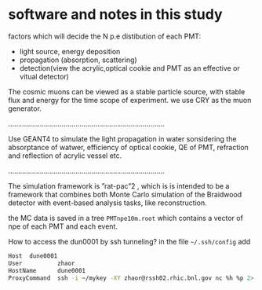 # software and notes in this study
factors which will decide the N p.e distibution of each PMT:
- light source, energy deposition
- propagation (absorption, scattering)
- detection(view the acrylic,optical cookie and PMT as an effective or vitual
detector)

The cosmic muons can be viewed as a stable particle source, with stable flux and
energy for the time scope of experiment. we use CRY as the muon generator.

...............................................................................

Use GEANT4 to simulate the light propagation in water sonsidering the
absorptance of watwer, efficiency of optical cookie, QE of PMT, refraction and
reflection of acrylic vessel etc.

...............................................................................

The simulation framework is ”rat-pac”2 , which is is intended to be a framework
that combines both Monte Carlo simulation of the Braidwood detector with
event-based analysis tasks, like reconstruction.


the MC data is saved in a tree `PMTnpe10m.root` which contains a vector of npe of each PMT and each event.

How to access the dun0001 by ssh tunneling?
in the file `~/.ssh/config` add
``` bash
Host  dune0001
User          zhaor
HostName      dune0001
ProxyCommand  ssh -i ~/mykey -XY zhaor@rssh02.rhic.bnl.gov nc %h %p 2> /dev/null

```

